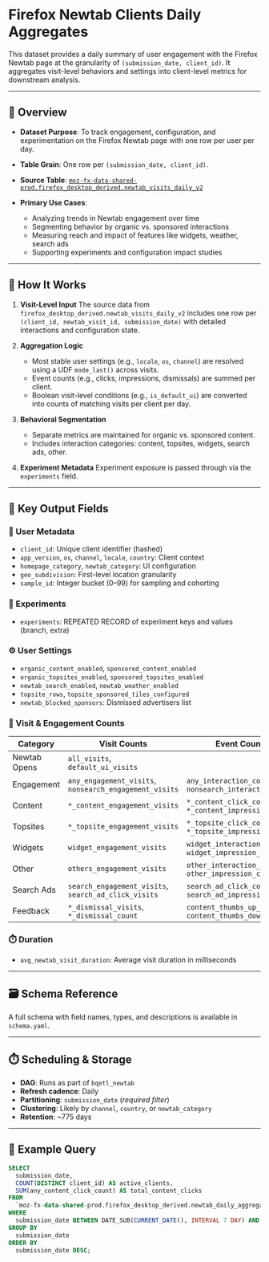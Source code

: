 
# Firefox Newtab Clients Daily Aggregates

This dataset provides a daily summary of user engagement with the Firefox Newtab page at the granularity of `(submission_date, client_id)`. It aggregates visit-level behaviors and settings into client-level metrics for downstream analysis.

---

## 📌 Overview

- **Dataset Purpose**:
  To track engagement, configuration, and experimentation on the Firefox Newtab page with one row per user per day.

- **Table Grain**:
  One row per `(submission_date, client_id)`.

- **Source Table**:
  [`moz-fx-data-shared-prod.firefox_desktop_derived.newtab_visits_daily_v2`](https://sql.telemetry.mozilla.org/moz-fx-data-shared-prod/firefox_desktop_derived/newtab_visits_daily_v2)

- **Primary Use Cases**:
  - Analyzing trends in Newtab engagement over time
  - Segmenting behavior by organic vs. sponsored interactions
  - Measuring reach and impact of features like widgets, weather, search ads
  - Supporting experiments and configuration impact studies

---

## 🧠 How It Works

1. **Visit-Level Input**
   The source data from `firefox_desktop_derived.newtab_visits_daily_v2` includes one row per `(client_id,
   newtab_visit_id, submission_date)` with detailed interactions and configuration state.

2. **Aggregation Logic**
   - Most stable user settings (e.g., `locale`, `os`, `channel`) are resolved using a UDF `mode_last()` across visits.
   - Event counts (e.g., clicks, impressions, dismissals) are summed per client.
   - Boolean visit-level conditions (e.g., `is_default_ui`) are converted into counts of matching visits per client per day.

3. **Behavioral Segmentation**
   - Separate metrics are maintained for organic vs. sponsored content.
   - Includes interaction categories: content, topsites, widgets, search ads, other.

4. **Experiment Metadata**
   Experiment exposure is passed through via the `experiments` field.

---

## 🧾 Key Output Fields

### 🧍 User Metadata
- `client_id`: Unique client identifier (hashed)
- `app_version`, `os`, `channel`, `locale`, `country`: Client context
- `homepage_category`, `newtab_category`: UI configuration
- `geo_subdivision`: First-level location granularity
- `sample_id`: Integer bucket (0–99) for sampling and cohorting

### 🧪 Experiments
- `experiments`: REPEATED RECORD of experiment keys and values (branch, extra)

### ⚙️ User Settings
- `organic_content_enabled`, `sponsored_content_enabled`
- `organic_topsites_enabled`, `sponsored_topsites_enabled`
- `newtab_search_enabled`, `newtab_weather_enabled`
- `topsite_rows`, `topsite_sponsored_tiles_configured`
- `newtab_blocked_sponsors`: Dismissed advertisers list

### 🧭 Visit & Engagement Counts
| Category     | Visit Counts | Event Counts |
|--------------|--------------|--------------|
| Newtab Opens | `all_visits`, `default_ui_visits` |  |
| Engagement   | `any_engagement_visits`, `nonsearch_engagement_visits` | `any_interaction_count`, `nonsearch_interaction_count` |
| Content      | `*_content_engagement_visits` | `*_content_click_count`, `*_content_impression_count` |
| Topsites     | `*_topsite_engagement_visits` | `*_topsite_click_count`, `*_topsite_impression_count` |
| Widgets      | `widget_engagement_visits` | `widget_interaction_count`, `widget_impression_count` |
| Other        | `others_engagement_visits` | `other_interaction_count`, `other_impression_count` |
| Search Ads   | `search_engagement_visits`, `search_ad_click_visits` | `search_ad_click_count`, `search_ad_impression_count` |
| Feedback     | `*_dismissal_visits`, `*_dismissal_count` | `content_thumbs_up_count`, `content_thumbs_down_count` |

### ⏱️ Duration
- `avg_newtab_visit_duration`: Average visit duration in milliseconds

---

## 🗃️ Schema Reference

A full schema with field names, types, and descriptions is available in `schema.yaml`.

---

## ⏱️ Scheduling & Storage

- **DAG**: Runs as part of `bqetl_newtab`
- **Refresh cadence**: Daily
- **Partitioning**: `submission_date` (*required filter*)
- **Clustering**: Likely by `channel`, `country`, or `newtab_category`
- **Retention**: ~775 days

---

## 🧩 Example Query

```sql
SELECT
  submission_date,
  COUNT(DISTINCT client_id) AS active_clients,
  SUM(any_content_click_count) AS total_content_clicks
FROM
  `moz-fx-data-shared-prod.firefox_desktop_derived.newtab_daily_aggregates`
WHERE
  submission_date BETWEEN DATE_SUB(CURRENT_DATE(), INTERVAL 7 DAY) AND CURRENT_DATE()
GROUP BY
  submission_date
ORDER BY
  submission_date DESC;
```
